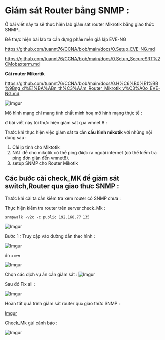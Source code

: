 
# Giám sát Router bằng SNMP :


Ở bài viết này ta sẽ thực hiện lab giám sát router Mikrotik bằng giao thức SNMP...

Để thực hiện bài lab ta cần dựng phần mền giả lập EVE-NG

https://github.com/tuannt76/CCNA/blob/main/docs/0.Setup_EVE-NG.md

https://github.com/tuannt76/CCNA/blob/main/docs/0.Setup_SecureSRT%2CMobaxterm.md

**Cài router Mikortik**

https://github.com/tuannt76/CCNA/blob/main/docs/0.H%C6%B0%E1%BB%9Bng_d%E1%BA%ABn_th%C3%AAm_Router_Mikrotik_v%C3%A0o_EVE-NG.md

![Imgur](https://i.imgur.com/XQzoYNb.png)

Mô hình mạng chỉ mang tính chất minh hoạ mô hình mạng thực tế :


ở bài viết này tôi thực hiện giám sát qua vmnet 8 :

Trước khi thực hiện việc giám sát ta cần **cấu hình mikotik** với những nội dung sau :

1. Cài ip tĩnh cho Miktotik
2. NAT để cho mikotik có thể ping được ra ngoài internet (có thể kiểm tra ping đơn giản đến vmnet8).
3. setup SNMP cho Router Mikotik


## Các bước cài check_MK để giám sát switch,Router qua giao thưc SNMP :

Trước khi cài ta cần kiểm tra xem router có SNMP chưa :

Thực hiện kiểm tra router trên server check_Mk  :

```
snmpwalk -v2c -c public 192.168.77.135
```

![Imgur](https://i.imgur.com/jAaKUGL.png)


Bước 1 : Truy cập vào đường dẫn theo hình :

![Imgur](https://i.imgur.com/tn8JNac.png)

ấn ``save``

![Imgur](https://i.imgur.com/9bNVbrq.png)

Chọn các dịch vụ ấn cần giám sát :
![Imgur](https://i.imgur.com/iUw73ac.png)

Sau đó Fix all :

![Imgur](https://i.imgur.com/jMhvF8g.png)

Hoàn tất quá trình giám sát router qua giao thức SNMP :

[Imgur](https://i.imgur.com/bDKttXh.png)

Check_Mk gửi cảnh báo :

![Imgur](https://i.imgur.com/gmnaWrM.png)